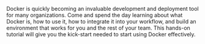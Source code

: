 Docker is quickly becoming an invaluable development and deployment tool for many organizations. Come and spend the day learning about what Docker is, how to use it, how to integrate it into your workflow, and build an environment that works for you and the rest of your team. This hands-on tutorial will give you the kick-start needed to start using Docker effectively.
